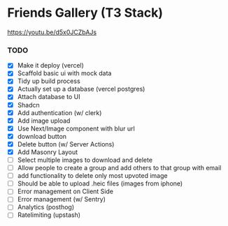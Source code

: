 # Friends Gallery (T3 Stack)

https://youtu.be/d5x0JCZbAJs

### TODO

- [x] Make it deploy (vercel)
- [x] Scaffold basic ui with mock data
- [x] Tidy up build process
- [x] Actually set up a database (vercel postgres)
- [x] Attach database to UI
- [x] Shadcn
- [x] Add authentication (w/ clerk)
- [x] Add image upload
- [x] Use Next/Image component with blur url
- [x] download button
- [x] Delete button (w/ Server Actions)
- [x] Add Masonry Layout
- [ ] Select multiple images to download and delete
- [ ] Allow people to create a group and add others to that group with email
- [ ] add functionality to delete only most upvoted image
- [ ] Should be able to upload .heic files (images from iphone)
- [ ] Error management on Client Side
- [ ] Error management (w/ Sentry)
- [ ] Analytics (posthog)
- [ ] Ratelimiting (upstash)
